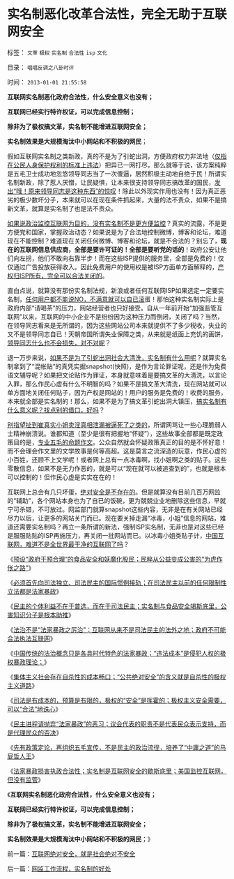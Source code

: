 # 实名制恶化改革合法性，完全无助于互联网安全

标签： `文革` `极权` `实名制` `合法性` `isp` `文化` 

目录： `唱唱反调之八卦时评`

时间： `2013-01-01 21:55:58`

**互联网实名制恶化政府合法性，什么安全意义也没有；**

**互联网已经实行特许权证，可以完成信息控制；**

**除非为了极权搞文革，实名制不能增进互联网安全；**

**实名制效果是大规模淘汰中小网站和不积极的网民**；

假如互联网实名制之类新政，真的不是为了引蛇出洞，方便政府权力非法地（[仅指在公民人身保护权利的标准上违法](../../../2012/12/30/“违法成本”是法家暴政的极权理论.md)）把异已一网打尽，那么就等于说，该方案纯粹是五毛卫士成功地忽悠领导同志当了一次傻逼，居然积极主动地自绝于民！所谓实名制新政，除了惹人厌憎，让民疑惧，让本来很支持领导同志搞改革的国民，[发出“哦！原来领导同志是这种东西”的惊叹](../../../2012/12/31/安全成本可以被挥霍，诛心可以被合法.md)！除此以外现实作用也没有！因为真正恶劣的极少数坏分子，本来就可以在现在条件抓起来，大量的法不责众，如果不是搞新文革，就算是实名制了也是法不责众。

[如果说政治监控互联网为目的，没有实名制不是更方便监控](../../../2012/12/29/国内互联网的确仍然是“法外之地”.md)？真实的流露，不是更方便党和国家，掌握政治动态？如果说是为了合法地控制微博，博客和论坛，难道现在不能控制？难道现在关闭任何微博、博客和论坛，就是不合法的？别忘了，**现在的互联网信息供应商，全部是要许可证的！全部是要听党的话的**！政府公安让他们向左拐，他们不敢向右靠半步！而在这些ISP提供的服务里，全部是免费的！仅仅通过广告投放获得收入。因此免费用户的使用权是被ISP方面单方面解释的，[产权归ISP所有，完全可以合法关闭的](../../../2009/11/14/正义感也可以变得非常可怕.md)。

直白点说，就算没有那份实名制法规，新浪或者任何互联网ISP如果选定一定要实名制，[任何用户都不能说NO，不满意就可以自已滚](../../../2009/10/9/完全相反的是非标准.md)蛋！那怕这种实名制实际上是政府内部“请喝茶”的压力，网站经营者也只好接受。自从一年前开始“加强监管互联网”以来，互联网的中小企业不是纷纷因为这种压力而倒闭，关闭了吗？当然，在领导同志看来是无所谓的，因为这些网站公司本来就提供不了多少税收，失业的又不是领导同志自已！天朝帝国所谓失业保障之类，从来就是纸面上充饥的画饼，[领导同志什么也不会损失，对不对呢](../../../2012/12/30/集体主义社会存在自杀性的成本畅口.md)？

退一万步来说，[如果不是为了引蛇出洞社会大清洗，实名制有什么用呢](../../../2012/12/30/法治不是“法家暴政之厉治”.md)？就算实名制拿到了“混帐贴”的真凭实据snapshot(快照)，是作为言论罪证呢，还是作为免费语文辅导呢？如果把文论贴作为罪证，本身就意味着是要搞文革的大清洗，以言论入罪，那么作民心虚有什么不明智的吗？如果不是搞文革大清洗，现在网站就可以单方面地关闭任何贴子，因为产权是网站的！用户的服务是免费的！收费的服务，本来就全部是实名制的！那么，如果不是为了搞文革引蛇出洞大镇压，[搞实名制有什么意义呢？找点别的借口，好吗](http://darthvad.blog.163.com/blog/static/53399470201211234344613/)？

[别指望扯到崔真实小姐卖淫真相泄漏被逼死了之类的](../../../2009/5/5/控制舆论，等于引火烧身.md)，所谓网骂让一些心理脆弱人士精神崩溃说。谁都知道（至少是很有把握地“怀疑”），这些故事全部都是既定政策目的是，[专业五毛的命题作文](../../../2012/12/31/为既有定论定制马屁的国产哲人王.md)。公众自然就会怀疑政策真正的目的是不怀好意！而不会理会作文里的文学故事是何等高超。这是莫言之流深造的玩意，作民心虚的小百姓，还顾不上文学呢！或者网上总有一点冰毒啊，找小姐啊之类的贴子。这些零散信息，如果不是无力作恶的，就是可以“现在就可以被追查到的”，也就是根本可以控制的！但作民心虚是实实在在的！

互联网上总会有几只坏蛋，[绝对安全是不存在的](../../../2012/12/31/民主为何不能被代表？议会的意义在于否决票！.md)。但是就算没有目前几百万网监的“辅助”，各个网站本身也为了自已的饭碗，更为兢兢业业地删除这些信息，早就宁可杀错，不可放过。网监部门就算snapshot这些内容，无非是在有关网站已经尽力以后，让更多的网站关门而已。现在要关掉走漏“冰毒，小姐”信息的网站，难道还需要实名制吗？再立一条所谓的新法，强制ISP实名制，无非也是对这些已经是服服贴贴的ISP再施压力，再关闭一批网站而已。以冰毒小姐类贴子计，[中国互联网，难道不是全世界最干净的互联网了吗](../../../2011/6/18/食品安全有成本，不可以无限索求.md)？

《[预设“政府干预合理”的食品安全和妖魔化股民；民粹从公益变成公害的“为虎作伥之路”](../../../2012/12/28/从公益变成公害的“为虎作伥的民粹之路”.md)》

《[必须首先向司法独立、司法民主的国际惯例接轨；在司法民主以前的任何限制性立法都是法家暴政](http://darthvad.blog.163.com/blog/static/53399470201211234344613/)》

《[民主的个体利益不在于普选，而在于司法民主；实名制与食品安全竭斯底里，公害知识分子是根本助推](../../../2012/12/29/国内互联网的确仍然是“法外之地”.md)》

《[法治不是“法家暴政之厉治”；互联网从来不是司法民主的法外之地；政府不可能合法执法互联网](../../../2012/12/30/法治不是“法家暴政之厉治”.md)》

《[中国传统的法治概念只是各具时代特色的法家暴政；“违法成本”是侵犯人权的极权暴政理论；](../../../2012/12/30/“违法成本”是法家暴政的极权理论.md)》

《[集体主义社会存在自杀性的成本畅口；“公共绝对安全”的含义就是自杀性的极权主义道路](../../../2012/12/30/集体主义社会存在自杀性的成本畅口.md)》

《[司法是有成本的，预算是有限的，极权的“安全”是挥霍的；极权主义安全需要，可以“合法”地诛心](../../../2012/12/31/安全成本可以被挥霍，诛心可以被合法.md)》

《[民主进程请抛弃“法家暴政”的恶习；议会代表的职责不是代表民众表示支持，而是代理民众的否决](../../../2012/12/31/民主为何不能被代表？议会的意义在于否决票！.md)》

《[先有政策定论，再组织五毛宣传，不是民主的政治流徎，培养了“中庸之道”的马屁哲人王](../../../2012/12/31/为既有定论定制马屁的国产哲人王.md)》

《[法家暴政损害执政合法性；实名制是互联网安全的歇斯底里；美国监控互联网，但没有监管](../../../2013/1/1/实名制是互联网安全的歇斯底里，美国监控互联网，但不监管.md)》

《**互联网实名制恶化政府合法性，什么安全意义也没有；**

**互联网已经实行特许权证，可以完成信息控制；**

**除非为了极权搞文革，实名制不能增进互联网安全；**

**实名制效果是大规模淘汰中小网站和不积极的网民**；》



前一篇：[互联网绝对安全，就是社会绝对不安全](../../../2013/1/1/互联网绝对安全，就是社会绝对不安全.md)

后一篇：[网监工作流程，实名制的好处](../../../2013/1/2/网监工作流程，实名制的好处.md)